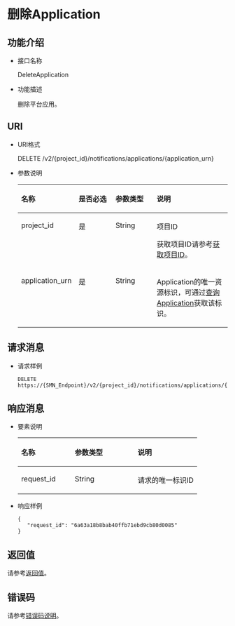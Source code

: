 # 删除Application<a name="ZH-CN_TOPIC_0118712460"></a>

## 功能介绍<a name="zh-cn_topic_0118694337_section64534832"></a>

-   接口名称

    DeleteApplication

-   功能描述

    删除平台应用。


## URI<a name="zh-cn_topic_0118694337_section43942582"></a>

-   URI格式

    DELETE /v2/\{project\_id\}/notifications/applications/\{application\_urn\}

-   参数说明

    <a name="zh-cn_topic_0118694337_table58711356"></a>
    <table><thead align="left"><tr id="zh-cn_topic_0118694337_row35358604"><th class="cellrowborder" valign="top" width="20.990000000000002%" id="mcps1.1.5.1.1"><p id="zh-cn_topic_0118694337_p45474671"><a name="zh-cn_topic_0118694337_p45474671"></a><a name="zh-cn_topic_0118694337_p45474671"></a>名称</p>
    </th>
    <th class="cellrowborder" valign="top" width="19.75%" id="mcps1.1.5.1.2"><p id="zh-cn_topic_0118694337_p59569743"><a name="zh-cn_topic_0118694337_p59569743"></a><a name="zh-cn_topic_0118694337_p59569743"></a>是否必选</p>
    </th>
    <th class="cellrowborder" valign="top" width="20.990000000000002%" id="mcps1.1.5.1.3"><p id="zh-cn_topic_0118694337_p60419859"><a name="zh-cn_topic_0118694337_p60419859"></a><a name="zh-cn_topic_0118694337_p60419859"></a>参数类型</p>
    </th>
    <th class="cellrowborder" valign="top" width="38.269999999999996%" id="mcps1.1.5.1.4"><p id="zh-cn_topic_0118694337_p62170404"><a name="zh-cn_topic_0118694337_p62170404"></a><a name="zh-cn_topic_0118694337_p62170404"></a>说明</p>
    </th>
    </tr>
    </thead>
    <tbody><tr id="zh-cn_topic_0118694337_row12345674"><td class="cellrowborder" valign="top" width="20.990000000000002%" headers="mcps1.1.5.1.1 "><p id="zh-cn_topic_0118694337_p60475569"><a name="zh-cn_topic_0118694337_p60475569"></a><a name="zh-cn_topic_0118694337_p60475569"></a>project_id</p>
    </td>
    <td class="cellrowborder" valign="top" width="19.75%" headers="mcps1.1.5.1.2 "><p id="zh-cn_topic_0118694337_p66682883"><a name="zh-cn_topic_0118694337_p66682883"></a><a name="zh-cn_topic_0118694337_p66682883"></a>是</p>
    </td>
    <td class="cellrowborder" valign="top" width="20.990000000000002%" headers="mcps1.1.5.1.3 "><p id="zh-cn_topic_0118694337_p32604458"><a name="zh-cn_topic_0118694337_p32604458"></a><a name="zh-cn_topic_0118694337_p32604458"></a>String</p>
    </td>
    <td class="cellrowborder" valign="top" width="38.269999999999996%" headers="mcps1.1.5.1.4 "><p id="zh-cn_topic_0118694337_p23715470"><a name="zh-cn_topic_0118694337_p23715470"></a><a name="zh-cn_topic_0118694337_p23715470"></a>项目ID</p>
    <p id="zh-cn_topic_0118694337_p12112642"><a name="zh-cn_topic_0118694337_p12112642"></a><a name="zh-cn_topic_0118694337_p12112642"></a>获取项目ID请参考<a href="获取项目ID.md">获取项目ID</a>。</p>
    </td>
    </tr>
    <tr id="zh-cn_topic_0118694337_row14152581"><td class="cellrowborder" valign="top" width="20.990000000000002%" headers="mcps1.1.5.1.1 "><p id="zh-cn_topic_0118694337_p5508440"><a name="zh-cn_topic_0118694337_p5508440"></a><a name="zh-cn_topic_0118694337_p5508440"></a>application_urn</p>
    </td>
    <td class="cellrowborder" valign="top" width="19.75%" headers="mcps1.1.5.1.2 "><p id="zh-cn_topic_0118694337_p43530475"><a name="zh-cn_topic_0118694337_p43530475"></a><a name="zh-cn_topic_0118694337_p43530475"></a>是</p>
    </td>
    <td class="cellrowborder" valign="top" width="20.990000000000002%" headers="mcps1.1.5.1.3 "><p id="zh-cn_topic_0118694337_p36307558"><a name="zh-cn_topic_0118694337_p36307558"></a><a name="zh-cn_topic_0118694337_p36307558"></a>String</p>
    </td>
    <td class="cellrowborder" valign="top" width="38.269999999999996%" headers="mcps1.1.5.1.4 "><p id="zh-cn_topic_0118694336_p25826402"><a name="zh-cn_topic_0118694336_p25826402"></a><a name="zh-cn_topic_0118694336_p25826402"></a>Application的唯一资源标识，可通过<a href="查询Application.md">查询Application</a>获取该标识。</p>
    </td>
    </tr>
    </tbody>
    </table>


## 请求消息<a name="zh-cn_topic_0118694337_section59938924"></a>

-   请求样例

    ```
    DELETE https://{SMN_Endpoint}/v2/{project_id}/notifications/applications/{application_urn}
    ```


## 响应消息<a name="zh-cn_topic_0118694337_section2579412"></a>

-   要素说明

    <a name="zh-cn_topic_0118694337_table47591197"></a>
    <table><thead align="left"><tr id="zh-cn_topic_0118694337_row62468609"><th class="cellrowborder" valign="top" width="29.872987298729875%" id="mcps1.1.4.1.1"><p id="zh-cn_topic_0118694337_p26792557"><a name="zh-cn_topic_0118694337_p26792557"></a><a name="zh-cn_topic_0118694337_p26792557"></a>名称</p>
    </th>
    <th class="cellrowborder" valign="top" width="35.063506350635066%" id="mcps1.1.4.1.2"><p id="zh-cn_topic_0118694337_p22713469"><a name="zh-cn_topic_0118694337_p22713469"></a><a name="zh-cn_topic_0118694337_p22713469"></a>参数类型</p>
    </th>
    <th class="cellrowborder" valign="top" width="35.063506350635066%" id="mcps1.1.4.1.3"><p id="zh-cn_topic_0118694337_p27851673"><a name="zh-cn_topic_0118694337_p27851673"></a><a name="zh-cn_topic_0118694337_p27851673"></a>说明</p>
    </th>
    </tr>
    </thead>
    <tbody><tr id="zh-cn_topic_0118694337_row64504088"><td class="cellrowborder" valign="top" width="29.872987298729875%" headers="mcps1.1.4.1.1 "><p id="zh-cn_topic_0118694337_p57448650"><a name="zh-cn_topic_0118694337_p57448650"></a><a name="zh-cn_topic_0118694337_p57448650"></a>request_id</p>
    </td>
    <td class="cellrowborder" valign="top" width="35.063506350635066%" headers="mcps1.1.4.1.2 "><p id="zh-cn_topic_0118694337_p22829097"><a name="zh-cn_topic_0118694337_p22829097"></a><a name="zh-cn_topic_0118694337_p22829097"></a>String</p>
    </td>
    <td class="cellrowborder" valign="top" width="35.063506350635066%" headers="mcps1.1.4.1.3 "><p id="zh-cn_topic_0118694337_p37217564"><a name="zh-cn_topic_0118694337_p37217564"></a><a name="zh-cn_topic_0118694337_p37217564"></a>请求的唯一标识ID</p>
    </td>
    </tr>
    </tbody>
    </table>

-   响应样例

    ```
    {
       "request_id": "6a63a18b8bab40ffb71ebd9cb80d0085"
    }
    ```


## 返回值<a name="section242171292113"></a>

请参考[返回值](返回值.md)。

## 错误码<a name="section73211020122511"></a>

请参考[错误码说明](错误码说明.md)。

